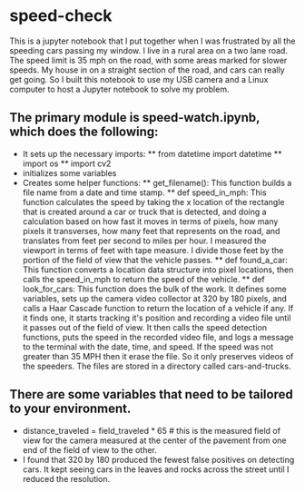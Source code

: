 # speed-check
This is a jupyter notebook that I put together when I was frustrated by all the speeding cars passing my window. I live in a rural area on a two lane road. The speed limit is 35 mph on the road, with some areas marked for slower speeds. My house in on a straight section of the road, and cars can really get going. So I built this notebook to use my USB camera and a Linux computer to host a Jupyter notebook to solve my problem.
## The primary module is speed-watch.ipynb, which does the following:
* It sets up the necessary imports: 
** from datetime import datetime
** import os
** import cv2
* initializes some variables
* Creates some helper functions:
** get_filename(): This function builds a file name from a date and time stamp.
** def speed_in_mph: This function calculates the speed by taking the x location of the rectangle that is created around a car or truck that is detected, and doing a calculation based on how fast it moves in terms of pixels, how many pixels it transverses, how many feet that represents on the road, and translates from feet per second to miles per hour. I measured the viewport in terms of feet with tape measure. I divide those feet by the portion of the field of view that the vehicle passes.
** def found_a_car: This function converts a location data structure into pixel locations, then calls the speed_in_mph to return the speed of the vehicle.
** def look_for_cars: This function does the bulk of the work. It defines some variables, sets up the camera video collector at 320 by 180 pixels, and calls a Haar Cascade function to return the location of a vehicle if any. If it finds one, it starts tracking it's position and recording a video file until it passes out of the field of view. It then calls the speed detection functions, puts the speed in the recorded video file, and logs a message to the terminal with the date, time, and speed. If the speed was not greater than 35 MPH then it erase the file. So it only preserves videos of the speeders. The files are stored in a directory called cars-and-trucks. 
## There are some variables that need to be tailored to your environment. 
* distance_traveled = field_traveled * 65 # this is the measured field of view for the camera measured at the center of the pavement from one end of the field of view to the other. 
* I found that 320 by 180 produced the fewest false positives on detecting cars. It kept seeing cars in the leaves and rocks across the street until I reduced the resolution. 
